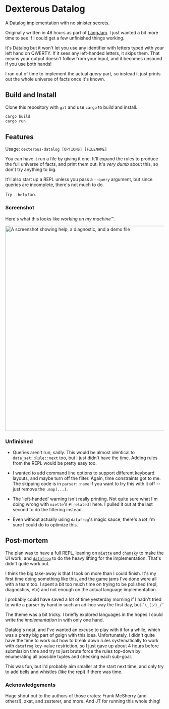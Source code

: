 # Dexterous Datalog

A [Datalog][0] implementation with no sinister secrets.

Originally written in 48 hours as part of [LangJam][5]. I just wanted a bit
more time to see if I could get a few unfinished things working.

[0]: https://en.wikipedia.org/wiki/Datalog
[5]: https://github.com/langjam/jam0004

It's Datalog but it won't let you use any identifier with letters typed with
your left hand on QWERTY. If it sees any left-handed letters, it skips them.
That means your output doesn't follow from your input, and it becomes unsound
if you use both hands!

I ran out of time to implement the actual _query_ part, so instead it just
prints out the whole universe of facts once it's known.

## Build and Install

Clone this repository with `git` and use `cargo` to build and install.

```sh
cargo build
cargo run
```

## Features

Usage: `dexterous-datalog [OPTIONS] [FILENAME]`

You can have it run a file by giving it one. It'll expand the rules to produce
the full universe of facts, and print them out. It's _very dumb_ about this, so
don't try anything to big.

It'll also start up a REPL unless you pass a `--query` argument, but since
queries are incomplete, there's not much to do.

Try `--help` too.

### Screenshot

Here's what this looks like _working on my machine™️_.

<img width="649" alt="A screenshot showing help, a diagnostic, and a demo file" src="https://user-images.githubusercontent.com/2024439/219977718-02e08b23-1e0b-485e-b809-514fa1dac2cf.png">

### Unfinished

- Queries aren't run, sadly. This would be almost identical to
  `data_set::Rule::next` too, but I just didn't have the time. Adding rules
  from the REPL would be pretty easy too.

- I wanted to add command line options to support different keyboard layouts,
  and maybe turn off the filter. Again, time constraints got to me. The
  skipping code is in `parser::name` if you want to try this with it off --
  just remove the `.map(...)`.

- The 'left-handed' warning isn't really printing. Not quite sure what I'm
  doing wrong with `miette`'s `#[related]` here. I pulled it out at the last
  second to do the filtering instead.

- Even without actually using `datafrog`'s magic sauce, there's a _lot_ I'm
  sure I could do to optimize this.

## Post-mortem

The plan was to have a full REPL, leaning on [`miette`][1] and [`chumsky`][2]
to make the UI work, and [`datafrog`][3] to do the heavy lifting for the
implementation. That's didn't quite work out.

[1]: https://github.com/zkat/miette
[2]: https://github.com/zesterer/chumsky
[3]: https://github.com/rust-lang/datafrog

I think the big take-away is that I took on more than I could finish. It's my
first time doing something like this, and the game jams I've done were all with
a team too. I spent a bit too much time on trying to be polished (repl,
diagnostics, etc) and not enough on the actual language implementation.

I probably could have saved a lot of time yesterday morning if I hadn't tried
to write a parser by hand in such an ad-hoc way the first day, but `¯\_(ツ)_/¯`

The theme was a bit tricky. I briefly explored languages in the hopes I could
write the _implementation_ in with only one hand. 

Datalog's neat, and I've wanted an excuse to play with it for a while, which
was a pretty big part of goign with this idea. Unfortunately, I didn't quite
have the time to work out how to break down rules systematically to work with
`datafrog` key-value restriction, so I just gave up about 4 hours before
submission time and try to just brute force the rules top-down by enumerating
all possible tuples and checking each sub-goal.

This was fun, but I'd probably aim smaller at the start next time, and only try
to add bells and whistles (like the repl) if there was time.

### Acknowledgements

Huge shout out to the authors of those crates: Frank McSherry (and others!),
zkat, and zesterer, and more. And JT for running this whole thing!
